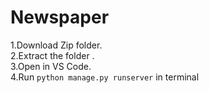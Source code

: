# Newspaper
1.Download Zip folder.\
2.Extract the folder .\
3.Open in VS Code.\
4.Run `python manage.py runserver` in terminal
